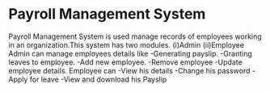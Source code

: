 # Payroll Management System
Payroll Management System is used manage records of employees working in an organization.This system has two modules.
(i)Admin (ii)Employee
Admin can manage employees details like
-Generating payslip.
-Granting leaves to employee.
-Add new employee.
-Remove employee
-Update employee details.
Employee can
-View his details
-Change his password
-Apply for leave
-View and download his Payslip
